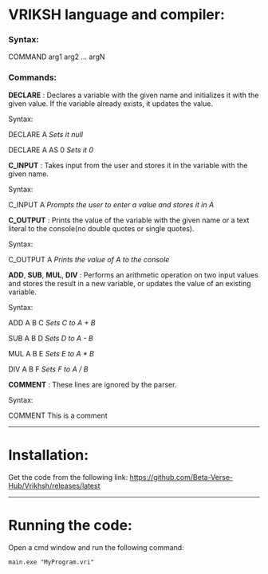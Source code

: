 # VRIKSH language and compiler:

### Syntax:
COMMAND arg1 arg2 ... argN

### Commands:

**DECLARE** : Declares a variable with the given name and initializes it with the given value. If the variable already exists, it updates the value.

Syntax:

DECLARE A *Sets it null*

DECLARE A AS 0 *Sets it 0*

**C_INPUT** : Takes input from the user and stores it in the variable with the given name.

Syntax:

C_INPUT A *Prompts the user to enter a value and stores it in A*

**C_OUTPUT** : Prints the value of the variable with the given name or a text literal to the console(no double quotes or single quotes).

Syntax:

C_OUTPUT A *Prints the value of A to the console*

**ADD**, **SUB**, **MUL**, **DIV** : Performs an arithmetic operation on two input values and stores the result in a new variable, or updates the value of an existing variable.

Syntax:

ADD A B C *Sets C to A + B*

SUB A B D *Sets D to A - B*

MUL A B E *Sets E to A * B*

DIV A B F *Sets F to A / B*

**COMMENT** : These lines are ignored by the parser.

Syntax:

COMMENT This is a comment

---

# Installation:

Get the code from the following link: https://github.com/Beta-Verse-Hub/Vrikhsh/releases/latest

---

# Running the code:

Open a cmd window and run the following command:

`main.exe "MyProgram.vri"`
